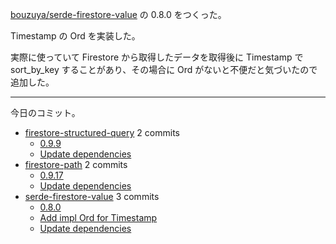[bouzuya/serde-firestore-value] の 0.8.0 をつくった。

Timestamp の Ord を実装した。

実際に使っていて Firestore から取得したデータを取得後に Timestamp で sort_by_key することがあり、その場合に Ord がないと不便だと気づいたので追加した。

---

今日のコミット。

- [firestore-structured-query](https://github.com/bouzuya/firestore-structured-query) 2 commits
  - [0.9.9](https://github.com/bouzuya/firestore-structured-query/commit/7d4bacadce472cfe83b54064611f26d30a70442d)
  - [Update dependencies](https://github.com/bouzuya/firestore-structured-query/commit/b49425d3be63e884e69dfad3b7132abe39e62d4d)
- [firestore-path](https://github.com/bouzuya/firestore-path) 2 commits
  - [0.9.17](https://github.com/bouzuya/firestore-path/commit/35d38acf1af6f590add1462a752822707e650eba)
  - [Update dependencies](https://github.com/bouzuya/firestore-path/commit/3c0d1b3d0b6340fd697c32732b18ca157f4b632a)
- [serde-firestore-value](https://github.com/bouzuya/serde-firestore-value) 3 commits
  - [0.8.0](https://github.com/bouzuya/serde-firestore-value/commit/af4a3c8588ad1669039b9f4e33447c5dec38d11b)
  - [Add impl Ord for Timestamp](https://github.com/bouzuya/serde-firestore-value/commit/6082b7ef3dbbf9c768e66b01cc6f2b060683034b)
  - [Update dependencies](https://github.com/bouzuya/serde-firestore-value/commit/01e6db2c5b63e66e53dc3b89024a2da3cf72972c)

[bouzuya/serde-firestore-value]: https://github.com/bouzuya/serde-firestore-value
